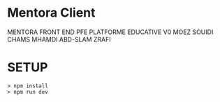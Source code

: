 # Mentora Client

MENTORA  FRONT END
PFE PLATFORME EDUCATIVE V0
MOEZ SOUIDI 
CHAMS MHAMDI
ABD-SLAM ZRAFI


# SETUP
	> npm install
	> npm run dev



